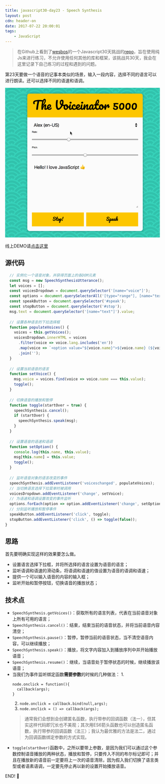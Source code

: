```yaml
---
title: javascript30-day23 - Speech Synthesis
layout: post
cdn: header-on
date: 2017-07-22 20:00:01
tags:
    - JavaScript
---
```


> 在Github上看到了[wesbos](https://twitter.com/wesbos)的一个Javascript30天挑战的[repo](https://github.com/wesbos/JavaScript30)，旨在使用纯Js来进行练习，不允许使用任何其他的库和框架，该挑战共30天，我会在这里记录下自己练习的过程和遇到的问题。


第23天要做一个语音的记事本类似的场景，输入一段内容，选择不同的语言可以进行朗读。还可以选择不同的语速和语调。

![Demo](/images/0722-demo.gif)

线上DEMO请[点击这里](http://htmlpreview.github.io/?https://github.com/winar-jin/JavaScript30-Challenge/blob/master/23%20-%20Speech%20Synthesis/index.html)

## 源代码
```Javascript
  // 实例化一个语音对象，并获得页面上的各DOM元素
  const msg = new SpeechSynthesisUtterance();
  let voices = [];
  const voicesDropdown = document.querySelector('[name="voice"]');
  const options = document.querySelectorAll('[type="range"], [name="text"]');
  const speakButton = document.querySelector('#speak');
  const stopButton = document.querySelector('#stop');
  msg.text = document.querySelector('[name="text"]').value;

  // 设置各种语言的下拉选择框
  function populateVoices() {
    voices = this.getVoices();
    voicesDropdown.innerHTML = voices
      .filter(voice => voice.lang.includes('en'))
      .map(voice => `<option value="${voice.name}">${voice.name} (${voice.lang})</option>`)
      .join('');
  }

  // 设置当前语音的语言
  function setVoice() {
    msg.voice = voices.find(voice => voice.name === this.value);
    toggle();
  }

  // 切换语音的播放和暂停
  function toggle(startOver = true) {
    speechSynthesis.cancel();
    if (startOver) {
      speechSynthesis.speak(msg);
    }
  }

  // 设置语音的语速和语调
  function setOption() {
    console.log(this.name, this.value);
    msg[this.name] = this.value;
    toggle();
  }

  // 监听语音对象的语言改变的事件
  speechSynthesis.addEventListener('voiceschanged', populateVoices);
  // 当切换语言选择下拉菜单时被调用
  voicesDropdown.addEventListener('change', setVoice);
  // 为语速和语调设置改变的事件监听
  options.forEach(option => option.addEventListener('change', setOption));
  // 分别监听播放和暂停事件
  speakButton.addEventListener('click', toggle);
  stopButton.addEventListener('click', () => toggle(false));
}
```

## 思路
 首先要明确实现这样的效果要怎么做。
 * 设置语言选择下拉框，并将所选择的语言设置为语音的语言；
 * 监听语调和语速的滑动条，将语调和语速的值设置为语音的语调和语速；
 * 提供一个可以输入语音的内容的输入框；
 * 监听开始和暂停按钮，切换语音的播放状态；

## 技术点
 * `SpeechSynthesis.getVoices()`：获取所有的语言列表，代表在当前语音对象上所有可用的语言；
 * `SpeechSynthesis.cancel()`：结束，结束当前的语音状态，并将当前语音内容清空；
 * `SpeechSynthesis.pause()`：暂停，暂停当前的语音状态，当不清空语音内容，可以继续播放；
 * `SpeechSynthesis.speak()`：播放，将文字内容加入到播放序列中并开始播放语音；
 * `SpeechSynthesis.resume()`：继续，当语音处于暂停状态的时候，继续播放该语音；
 * 当我们为事件监听绑定函数**需要参数**的时候的几种做法：
   1. 
      ```
      node.onclick = function(){
        callback(args);
      }
      ```
   2. `node.onclick = callback.bind(null,args);`
   3. `node.onclick = () => callback(args);`
   > 通常我们会想到会创建匿名函数，执行带参的回调函数（法一），但其实这样代码即冗长也不美观；其次用ES6箭头函数也可以创造匿名函数，执行带参的回调函数（法三）；我认为最优雅的方法是法二，通过为回调函数绑定参数的方式实现。
 * `toggle(startOver)`函数中，之所以要带上参数，是因为我们可以通过这个参数控制语音播放的两种状态，播放和暂停，只要传入不同的布尔标记即可；并且在播放新的语音前一定要将上一次的语音清除，因为假入我们切换了语言类型或者语素语调，一定要先停止再以新的设置开始播放语音。
 

END! 💯